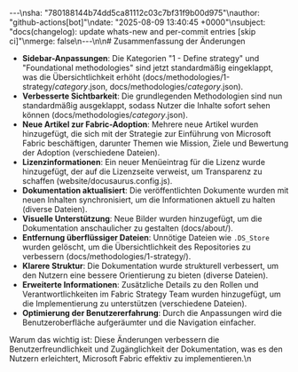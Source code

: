 ---\nsha: "780188144b74dd5ca81112c03c7bf31f9b00d975"\nauthor: "github-actions[bot]"\ndate: "2025-08-09 13:40:45 +0000"\nsubject: "docs(changelog): update whats-new and per-commit entries [skip ci]"\nmerge: false\n---\n\n# Zusammenfassung der Änderungen

- **Sidebar-Anpassungen**: Die Kategorien "1 - Define strategy" und "Foundational methodologies" sind jetzt standardmäßig eingeklappt, was die Übersichtlichkeit erhöht (docs/methodologies/1-strategy/_category_.json, docs/methodologies/_category_.json).
- **Verbesserte Sichtbarkeit**: Die grundlegenden Methodologien sind nun standardmäßig ausgeklappt, sodass Nutzer die Inhalte sofort sehen können (docs/methodologies/_category_.json).
- **Neue Artikel zur Fabric-Adoption**: Mehrere neue Artikel wurden hinzugefügt, die sich mit der Strategie zur Einführung von Microsoft Fabric beschäftigen, darunter Themen wie Mission, Ziele und Bewertung der Adoption (verschiedene Dateien).
- **Lizenzinformationen**: Ein neuer Menüeintrag für die Lizenz wurde hinzugefügt, der auf die Lizenzseite verweist, um Transparenz zu schaffen (website/docusaurus.config.js).
- **Dokumentation aktualisiert**: Die veröffentlichten Dokumente wurden mit neuen Inhalten synchronisiert, um die Informationen aktuell zu halten (diverse Dateien).
- **Visuelle Unterstützung**: Neue Bilder wurden hinzugefügt, um die Dokumentation anschaulicher zu gestalten (docs/about/).
- **Entfernung überflüssiger Dateien**: Unnötige Dateien wie `.DS_Store` wurden gelöscht, um die Übersichtlichkeit des Repositories zu verbessern (docs/methodologies/1-strategy/).
- **Klarere Struktur**: Die Dokumentation wurde strukturell verbessert, um den Nutzern eine bessere Orientierung zu bieten (diverse Dateien).
- **Erweiterte Informationen**: Zusätzliche Details zu den Rollen und Verantwortlichkeiten im Fabric Strategy Team wurden hinzugefügt, um die Implementierung zu unterstützen (verschiedene Dateien).
- **Optimierung der Benutzererfahrung**: Durch die Anpassungen wird die Benutzeroberfläche aufgeräumter und die Navigation einfacher.

Warum das wichtig ist: Diese Änderungen verbessern die Benutzerfreundlichkeit und Zugänglichkeit der Dokumentation, was es den Nutzern erleichtert, Microsoft Fabric effektiv zu implementieren.\n